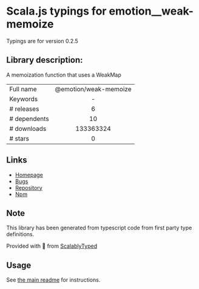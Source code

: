 
# Scala.js typings for emotion__weak-memoize

Typings are for version 0.2.5

## Library description:
A memoization function that uses a WeakMap

|                    |                 |
| ------------------ | :-------------: |
| Full name          | @emotion/weak-memoize |
| Keywords           | - |
| # releases         | 6 |
| # dependents       | 10 |
| # downloads        | 133363324 |
| # stars            | 0 |

## Links
- [Homepage](https://github.com/emotion-js/emotion#readme)
- [Bugs](https://github.com/emotion-js/emotion/issues)
- [Repository](https://github.com/emotion-js/emotion)
- [Npm](https://www.npmjs.com/package/%40emotion%2Fweak-memoize)
    


## Note
This library has been generated from typescript code from first party type definitions.

Provided with :purple_heart: from [ScalablyTyped](https://github.com/oyvindberg/ScalablyTyped)

## Usage
See [the main readme](../../readme.md) for instructions.


